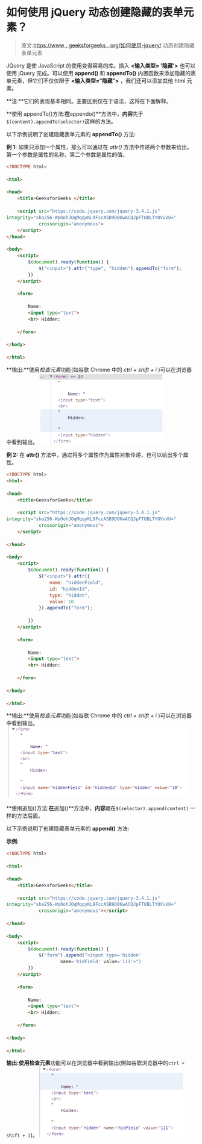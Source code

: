 # 如何使用 jQuery 动态创建隐藏的表单元素？

> 原文:[https://www . geeksforgeeks . org/如何使用-jquery/](https://www.geeksforgeeks.org/how-to-create-hidden-form-element-on-the-fly-using-jquery/) 动态创建隐藏表单元素

JQuery 是使 JavaScript 的使用变得容易的库。插入 **<输入类型= '隐藏'>** 也可以使用 jQuery 完成。可以使用 **append()** 和 **appendTo()** 内置函数来添加隐藏的表单元素，但它们不仅仅限于 **<输入类型=“隐藏”>** ，我们还可以添加其他 html 元素。

**注:**它们的表现基本相同。主要区别仅在于语法，这将在下面解释。

**使用 appendTo()方法:**在**appendo()**方法中，**内容**先于`$(content).appendTo(selector)`这样的方法。

以下示例说明了创建隐藏表单元素的 **appendTo()** 方法:

**例 1:** 如果只添加一个属性，那么可以通过在 *attr()* 方法中传递两个参数来给出。第一个参数是属性的名称，第二个参数是属性的值。

```html
<!DOCTYPE html>

<html>

<head>
    <title>GeeksforGeeks </title>

    <script src="https://code.jquery.com/jquery-3.4.1.js" 
integrity="sha256-WpOohJOqMqqyKL9FccASB9O0KwACQJpFTUBLTYOVvVU=" 
            crossorigin="anonymous">
    </script>
</head>

<body>
    <script>
        $(document).ready(function() {
            $("<input>").attr("type", "hidden").appendTo("form");
        })
    </script>

    <form>

        Name:
        <input type="text">
        <br> Hidden:

    </form>

</body>

</html>
```

**输出:**使用*检查元素*功能(如谷歌 Chrome 中的 *ctrl + shift + i* )可以在浏览器中看到输出。
![](img/417e6d2539da48b0ebb09fa3b0d48cd4.png)

**例 2:** 在 **attr()** 方法中，通过将多个属性作为属性对象传递，也可以给出多个属性。

```html
<!DOCTYPE html>
<html>

<head>
    <title>GeeksforGeeks</title>

    <script src="https://code.jquery.com/jquery-3.4.1.js" 
integrity="sha256-WpOohJOqMqqyKL9FccASB9O0KwACQJpFTUBLTYOVvVU=" 
            crossorigin="anonymous">
    </script>

</head>

<body>
    <script>
        $(document).ready(function() {
            $("<input>").attr({
                name: "hiddenField",
                id: "hiddenId",
                type: "hidden",
                value: 10
            }).appendTo("form");

        })
    </script>

    <form>

        Name:
        <input type="text">
        <br> Hidden:

    </form>

</body>

</html>
```

**输出:**使用*检查元素*功能(如谷歌 Chrome 中的 *ctrl + shift + i* )可以在浏览器中看到输出。
![](img/da975d3a9d6396c74556eefd819dae99.png)

**使用追加()方法:**在**追加()**方法中，**内容**跟在`$(selector).append(content)` 一样的方法后面。

以下示例说明了创建隐藏表单元素的 **append()** 方法:

**示例:**

```html
<!DOCTYPE html>

<html>

<head>
    <title>GeeksforGeeks</title>

    <script src="https://code.jquery.com/jquery-3.4.1.js" 
integrity="sha256-WpOohJOqMqqyKL9FccASB9O0KwACQJpFTUBLTYOVvVU=" 
            crossorigin="anonymous"></script>

</head>

<body>
    <script>
        $(document).ready(function() {
            $("form").append("<input type='hidden'
                    name='hidField' value='111'>")
        })
    </script>

    <form>

        Name:
        <input type="text">
        <br> Hidden:

    </form>

</body>

</html>
```

**输出:**使用**检查元素**功能可以在浏览器中看到输出(例如谷歌浏览器中的`ctrl + shift + i`)。
![](img/f8c73a4dddb6613807fb3f24db675239.png)